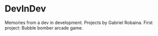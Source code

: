 # DevInDev
Memories from a dev in development.
Projects by Gabriel Robaina.
First project: Bubble bomber arcade game.
